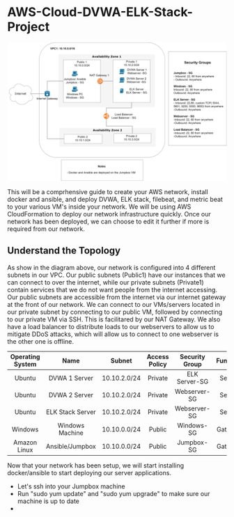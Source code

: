 # AWS-Cloud-DVWA-ELK-Stack-Project

![Alt text](https://github.com/ryantgyi/AWS-Cloud-DVWA-ELK-Stack-Project/blob/main/Diagrams/AWS%20Cloud%20Network%20Diagram.png?raw=true)


This will be a comprhensive guide to create your AWS network, install docker and ansible, and deploy DVWA, ELK stack, filebeat, and metric beat to your various VM's inside your network. We will be using AWS CloudFormation to deploy our network infrastructure quickly. Once our network has been deployed, we can choose to edit it further if more is required from our network. 

## Understand the Topology

As show in the diagram above, our network is configured into 4 different subnets in our VPC. Our public subnets (Public1) have our instances that we can connect to over the internet, while our private subnets (Private1) contain services that we do not want people from the internet accessing. Our public subnets are accessible from the internet via our internet gateway at the front of our network. We can connect to our VMs/servers located in our private subnet by connecting to our public VM, followed by connecting to our private VM via SSH. This is facilitared by our NAT Gateway. We also have a load balancer to distribute loads to our webservers to allow us to mitigate DDoS attacks, which will allow us to connect to one webserver is the other one is offline.

| Operating System 	|       Name      	|    Subnet    	| Access Policy 	| Security Group 	|   Function  	|
|:----------------:	|:---------------:	|:------------:	|:--------------:	|:--------------:	|:-----------:	|
|      Ubuntu      	|  DVWA 1 Server  	| 10.10.2.0/24 	|     Private    	|  ELK Server-SG  	|    Server   	|
|      Ubuntu      	|  DVWA 2 Server  	| 10.10.2.0/24 	|     Private    	|  Webserver-SG  	|    Server   	|
|      Ubuntu      	| ELK Stack Server	| 10.10.2.0/24 	|     Private    	|  Webserver-SG  	|    Server   	|
|      Windows     	| Windows Machine 	| 10.10.0.0/24 	|     Public     	|   Windows-SG   	|   Gateway 	  |
|   Amazon Linux   	| Ansible/Jumpbox 	| 10.10.0.0/24 	|     Public     	|   Jumpbox-SG   	|   Gateway   	|



Now that your network has been setup, we will start installing docker/ansible to start deploying our server applications.
  -  Let's ssh into your Jumpbox machine
  -  Run "sudo yum update" and "sudo yum upgrade" to make sure our machine is up to date
  -  
